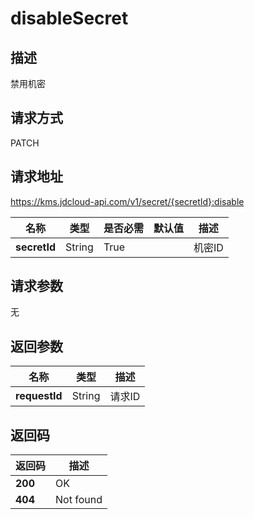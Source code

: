 # disableSecret


## 描述
禁用机密

## 请求方式
PATCH

## 请求地址
https://kms.jdcloud-api.com/v1/secret/{secretId}:disable

|名称|类型|是否必需|默认值|描述|
|---|---|---|---|---|
|**secretId**|String|True| |机密ID|

## 请求参数
无


## 返回参数
|名称|类型|描述|
|---|---|---|
|**requestId**|String|请求ID|


## 返回码
|返回码|描述|
|---|---|
|**200**|OK|
|**404**|Not found|
